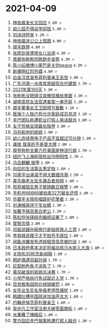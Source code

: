 # 2021-04-09

1. [林依晨发长文回应](https://s.weibo.com/weibo?q=%E6%9E%97%E4%BE%9D%E6%99%A8%E5%8F%91%E9%95%BF%E6%96%87%E5%9B%9E%E5%BA%94&Refer=top) `5.6M 🔥`
1. [幼儿园不得设学前班](https://s.weibo.com/weibo?q=%23%E5%B9%BC%E5%84%BF%E5%9B%AD%E4%B8%8D%E5%BE%97%E8%AE%BE%E5%AD%A6%E5%89%8D%E7%8F%AD%23&Refer=top) `5.4M 🔥`
1. [刘诗诗短发](https://s.weibo.com/weibo?q=%E5%88%98%E8%AF%97%E8%AF%97%E7%9F%AD%E5%8F%91&Refer=top) `5.2M 🔥`
1. [林依晨送公公上班图](https://s.weibo.com/weibo?q=%E6%9E%97%E4%BE%9D%E6%99%A8%E9%80%81%E5%85%AC%E5%85%AC%E4%B8%8A%E7%8F%AD%E5%9B%BE&Refer=top) `4.9M 🔥`
1. [顺丰跌停](https://s.weibo.com/weibo?q=%E9%A1%BA%E4%B8%B0%E8%B7%8C%E5%81%9C&Refer=top) `4.8M 🔥`
1. [张雨剑吴倩带女儿出游](https://s.weibo.com/weibo?q=%E5%BC%A0%E9%9B%A8%E5%89%91%E5%90%B4%E5%80%A9%E5%B8%A6%E5%A5%B3%E5%84%BF%E5%87%BA%E6%B8%B8&Refer=top) `4.3M 🔥`
1. [景甜张彬彬同款跑步姿势](https://s.weibo.com/weibo?q=%23%E6%99%AF%E7%94%9C%E5%BC%A0%E5%BD%AC%E5%BD%AC%E5%90%8C%E6%AC%BE%E8%B7%91%E6%AD%A5%E5%A7%BF%E5%8A%BF%23&Refer=top) `4.3M 🔥`
1. [陈小纭微博小尾巴是关你peace](https://s.weibo.com/weibo?q=%E9%99%88%E5%B0%8F%E7%BA%AD%E5%BE%AE%E5%8D%9A%E5%B0%8F%E5%B0%BE%E5%B7%B4%E6%98%AF%E5%85%B3%E4%BD%A0peace&Refer=top) `4.2M 🔥`
1. [新疆网红怼外媒](https://s.weibo.com/weibo?q=%23%E6%96%B0%E7%96%86%E7%BD%91%E7%BA%A2%E6%80%BC%E5%A4%96%E5%AA%92%23&Refer=top) `4.0M 🔥`
1. [白金汉宫宣布菲利普亲王去世](https://s.weibo.com/weibo?q=%23%E7%99%BD%E9%87%91%E6%B1%89%E5%AE%AB%E5%AE%A3%E5%B8%83%E8%8F%B2%E5%88%A9%E6%99%AE%E4%BA%B2%E7%8E%8B%E5%8E%BB%E4%B8%96%23&Refer=top) `3.9M 🔥`
1. [广东河源一水库库底疑现古代建筑](https://s.weibo.com/weibo?q=%E5%B9%BF%E4%B8%9C%E6%B2%B3%E6%BA%90%E4%B8%80%E6%B0%B4%E5%BA%93%E5%BA%93%E5%BA%95%E7%96%91%E7%8E%B0%E5%8F%A4%E4%BB%A3%E5%BB%BA%E7%AD%91&Refer=top) `3.7M 🔥`
1. [2021年第100天](https://s.weibo.com/weibo?q=%232021%E5%B9%B4%E7%AC%AC100%E5%A4%A9%23&Refer=top) `3.3M 🔥`
1. [张彬彬没把钟汉良微信推给景甜](https://s.weibo.com/weibo?q=%23%E5%BC%A0%E5%BD%AC%E5%BD%AC%E6%B2%A1%E6%8A%8A%E9%92%9F%E6%B1%89%E8%89%AF%E5%BE%AE%E4%BF%A1%E6%8E%A8%E7%BB%99%E6%99%AF%E7%94%9C%23&Refer=top) `3.3M 🔥`
1. [湖南高院女法官遇害案一审开庭](https://s.weibo.com/weibo?q=%23%E6%B9%96%E5%8D%97%E9%AB%98%E9%99%A2%E5%A5%B3%E6%B3%95%E5%AE%98%E9%81%87%E5%AE%B3%E6%A1%88%E4%B8%80%E5%AE%A1%E5%BC%80%E5%BA%AD%23&Refer=top) `3.2M 🔥`
1. [顺丰董事长王卫因预亏致歉](https://s.weibo.com/weibo?q=%E9%A1%BA%E4%B8%B0%E8%91%A3%E4%BA%8B%E9%95%BF%E7%8E%8B%E5%8D%AB%E5%9B%A0%E9%A2%84%E4%BA%8F%E8%87%B4%E6%AD%89&Refer=top) `3.1M 🔥`
1. [医保个人账户将允许家庭成员共济](https://s.weibo.com/weibo?q=%23%E5%8C%BB%E4%BF%9D%E4%B8%AA%E4%BA%BA%E8%B4%A6%E6%88%B7%E5%B0%86%E5%85%81%E8%AE%B8%E5%AE%B6%E5%BA%AD%E6%88%90%E5%91%98%E5%85%B1%E6%B5%8E%23&Refer=top) `3.1M 🔥`
1. [辛巴团队称遭职业打假人电话敲诈](https://s.weibo.com/weibo?q=%23%E8%BE%9B%E5%B7%B4%E5%9B%A2%E9%98%9F%E7%A7%B0%E9%81%AD%E8%81%8C%E4%B8%9A%E6%89%93%E5%81%87%E4%BA%BA%E7%94%B5%E8%AF%9D%E6%95%B2%E8%AF%88%23&Refer=top) `3.0M 🔥`
1. [女子剪掉全球最长指甲](https://s.weibo.com/weibo?q=%23%E5%A5%B3%E5%AD%90%E5%89%AA%E6%8E%89%E5%85%A8%E7%90%83%E6%9C%80%E9%95%BF%E6%8C%87%E7%94%B2%23&Refer=top) `3.0M 🔥`
1. [冯巩和他的姐姐](https://s.weibo.com/weibo?q=%E5%86%AF%E5%B7%A9%E5%92%8C%E4%BB%96%E7%9A%84%E5%A7%90%E5%A7%90&Refer=top) `2.9M 🔥`
1. [幼儿连续用电子产品不宜超过15分钟](https://s.weibo.com/weibo?q=%23%E5%B9%BC%E5%84%BF%E8%BF%9E%E7%BB%AD%E7%94%A8%E7%94%B5%E5%AD%90%E4%BA%A7%E5%93%81%E4%B8%8D%E5%AE%9C%E8%B6%85%E8%BF%8715%E5%88%86%E9%92%9F%23&Refer=top) `2.8M 🔥`
1. [龚俊 我真的不是耍大牌](https://s.weibo.com/weibo?q=%E9%BE%9A%E4%BF%8A%20%E6%88%91%E7%9C%9F%E7%9A%84%E4%B8%8D%E6%98%AF%E8%80%8D%E5%A4%A7%E7%89%8C&Refer=top) `2.8M 🔥`
1. [拜登称枪支暴力在美国是种流行病](https://s.weibo.com/weibo?q=%23%E6%8B%9C%E7%99%BB%E7%A7%B0%E6%9E%AA%E6%94%AF%E6%9A%B4%E5%8A%9B%E5%9C%A8%E7%BE%8E%E5%9B%BD%E6%98%AF%E7%A7%8D%E6%B5%81%E8%A1%8C%E7%97%85%23&Refer=top) `2.7M 🔥`
1. [纽约飞上海航班检出10例阳性](https://s.weibo.com/weibo?q=%23%E7%BA%BD%E7%BA%A6%E9%A3%9E%E4%B8%8A%E6%B5%B7%E8%88%AA%E7%8F%AD%E6%A3%80%E5%87%BA10%E4%BE%8B%E9%98%B3%E6%80%A7%23&Refer=top) `2.7M 🔥`
1. [乌合麒麟 披甲](https://s.weibo.com/weibo?q=%E4%B9%8C%E5%90%88%E9%BA%92%E9%BA%9F%20%E6%8A%AB%E7%94%B2&Refer=top) `2.6M 🔥`
1. [向往的生活第五季定档](https://s.weibo.com/weibo?q=%23%E5%90%91%E5%BE%80%E7%9A%84%E7%94%9F%E6%B4%BB%E7%AC%AC%E4%BA%94%E5%AD%A3%E5%AE%9A%E6%A1%A3%23&Refer=top) `2.6M 🔥`
1. [10家平台承诺不用大数据杀熟](https://s.weibo.com/weibo?q=%2310%E5%AE%B6%E5%B9%B3%E5%8F%B0%E6%89%BF%E8%AF%BA%E4%B8%8D%E7%94%A8%E5%A4%A7%E6%95%B0%E6%8D%AE%E6%9D%80%E7%86%9F%23&Refer=top) `2.5M 🔥`
1. [美华裔老太反杀袭击者视频](https://s.weibo.com/weibo?q=%23%E7%BE%8E%E5%8D%8E%E8%A3%94%E8%80%81%E5%A4%AA%E5%8F%8D%E6%9D%80%E8%A2%AD%E5%87%BB%E8%80%85%E8%A7%86%E9%A2%91%23&Refer=top) `2.4M 🔥`
1. [邢菲被陌生男子尾随数日报警](https://s.weibo.com/weibo?q=%23%E9%82%A2%E8%8F%B2%E8%A2%AB%E9%99%8C%E7%94%9F%E7%94%B7%E5%AD%90%E5%B0%BE%E9%9A%8F%E6%95%B0%E6%97%A5%E6%8A%A5%E8%AD%A6%23&Refer=top) `2.4M 🔥`
1. [手机号66666被拍卖32万替友还债](https://s.weibo.com/weibo?q=%23%E6%89%8B%E6%9C%BA%E5%8F%B766666%E8%A2%AB%E6%8B%8D%E5%8D%9632%E4%B8%87%E6%9B%BF%E5%8F%8B%E8%BF%98%E5%80%BA%23&Refer=top) `2.4M 🔥`
1. [华晨宇关晓彤唱跳护花使者](https://s.weibo.com/weibo?q=%23%E5%8D%8E%E6%99%A8%E5%AE%87%E5%85%B3%E6%99%93%E5%BD%A4%E5%94%B1%E8%B7%B3%E6%8A%A4%E8%8A%B1%E4%BD%BF%E8%80%85%23&Refer=top) `2.3M 🔥`
1. [刘涛喊易烊千玺女婿](https://s.weibo.com/weibo?q=%23%E5%88%98%E6%B6%9B%E5%96%8A%E6%98%93%E7%83%8A%E5%8D%83%E7%8E%BA%E5%A5%B3%E5%A9%BF%23&Refer=top) `2.3M 🔥`
1. [张馨予隔空表白老公](https://s.weibo.com/weibo?q=%23%E5%BC%A0%E9%A6%A8%E4%BA%88%E9%9A%94%E7%A9%BA%E8%A1%A8%E7%99%BD%E8%80%81%E5%85%AC%23&Refer=top) `2.2M 🔥`
1. [陈松伶张铎结完婚把证撕了](https://s.weibo.com/weibo?q=%23%E9%99%88%E6%9D%BE%E4%BC%B6%E5%BC%A0%E9%93%8E%E7%BB%93%E5%AE%8C%E5%A9%9A%E6%8A%8A%E8%AF%81%E6%92%95%E4%BA%86%23&Refer=top) `2.0M 🔥`
1. [曾黎恋情](https://s.weibo.com/weibo?q=%E6%9B%BE%E9%BB%8E%E6%81%8B%E6%83%85&Refer=top) `2.0M 🔥`
1. [邓超说跟孙俪旅行是锻炼铁人三项](https://s.weibo.com/weibo?q=%E9%82%93%E8%B6%85%E8%AF%B4%E8%B7%9F%E5%AD%99%E4%BF%AA%E6%97%85%E8%A1%8C%E6%98%AF%E9%94%BB%E7%82%BC%E9%93%81%E4%BA%BA%E4%B8%89%E9%A1%B9&Refer=top) `2.0M 🔥`
1. [李易峰说傻子才不拍号手就位](https://s.weibo.com/weibo?q=%23%E6%9D%8E%E6%98%93%E5%B3%B0%E8%AF%B4%E5%82%BB%E5%AD%90%E6%89%8D%E4%B8%8D%E6%8B%8D%E5%8F%B7%E6%89%8B%E5%B0%B1%E4%BD%8D%23&Refer=top) `2.0M 🔥`
1. [闲鱼涉嫌发布违规租赁信息被约谈](https://s.weibo.com/weibo?q=%23%E9%97%B2%E9%B1%BC%E6%B6%89%E5%AB%8C%E5%8F%91%E5%B8%83%E8%BF%9D%E8%A7%84%E7%A7%9F%E8%B5%81%E4%BF%A1%E6%81%AF%E8%A2%AB%E7%BA%A6%E8%B0%88%23&Refer=top) `2.0M 🔥`
1. [日本政府基本决定将福岛核污水排入大海](https://s.weibo.com/weibo?q=%23%E6%97%A5%E6%9C%AC%E6%94%BF%E5%BA%9C%E5%9F%BA%E6%9C%AC%E5%86%B3%E5%AE%9A%E5%B0%86%E7%A6%8F%E5%B2%9B%E6%A0%B8%E6%B1%A1%E6%B0%B4%E6%8E%92%E5%85%A5%E5%A4%A7%E6%B5%B7%23&Refer=top) `1.8M 🔥`
1. [关晓彤30秒念新闻稿](https://s.weibo.com/weibo?q=%23%E5%85%B3%E6%99%93%E5%BD%A430%E7%A7%92%E5%BF%B5%E6%96%B0%E9%97%BB%E7%A8%BF%23&Refer=top) `1.8M 🔥`
1. [桐庐偶遇邓超孙俪](https://s.weibo.com/weibo?q=%23%E6%A1%90%E5%BA%90%E5%81%B6%E9%81%87%E9%82%93%E8%B6%85%E5%AD%99%E4%BF%AA%23&Refer=top) `1.7M 🔥`
1. [巨型粉色兔子消失了](https://s.weibo.com/weibo?q=%23%E5%B7%A8%E5%9E%8B%E7%B2%89%E8%89%B2%E5%85%94%E5%AD%90%E6%B6%88%E5%A4%B1%E4%BA%86%23&Refer=top) `1.7M 🔥`
1. [乘风破浪的姐姐总决赛](https://s.weibo.com/weibo?q=%E4%B9%98%E9%A3%8E%E7%A0%B4%E6%B5%AA%E7%9A%84%E5%A7%90%E5%A7%90%E6%80%BB%E5%86%B3%E8%B5%9B&Refer=top) `1.7M 🔥`
1. [小学严格执行免试就近入学](https://s.weibo.com/weibo?q=%23%E5%B0%8F%E5%AD%A6%E4%B8%A5%E6%A0%BC%E6%89%A7%E8%A1%8C%E5%85%8D%E8%AF%95%E5%B0%B1%E8%BF%91%E5%85%A5%E5%AD%A6%23&Refer=top) `1.7M 🔥`
1. [百世极兔因低价倾销被罚](https://s.weibo.com/weibo?q=%E7%99%BE%E4%B8%96%E6%9E%81%E5%85%94%E5%9B%A0%E4%BD%8E%E4%BB%B7%E5%80%BE%E9%94%80%E8%A2%AB%E7%BD%9A&Refer=top) `1.6M 🔥`
1. [女毕业生实名举报老师性骚扰](https://s.weibo.com/weibo?q=%23%E5%A5%B3%E6%AF%95%E4%B8%9A%E7%94%9F%E5%AE%9E%E5%90%8D%E4%B8%BE%E6%8A%A5%E8%80%81%E5%B8%88%E6%80%A7%E9%AA%9A%E6%89%B0%23&Refer=top) `1.6M 🔥`
1. [韩媒吐槽中国球迷加油声太大](https://s.weibo.com/weibo?q=%23%E9%9F%A9%E5%AA%92%E5%90%90%E6%A7%BD%E4%B8%AD%E5%9B%BD%E7%90%83%E8%BF%B7%E5%8A%A0%E6%B2%B9%E5%A3%B0%E5%A4%AA%E5%A4%A7%23&Refer=top) `1.6M 🔥`
1. [约翰逊悼念菲利普亲王](https://s.weibo.com/weibo?q=%E7%BA%A6%E7%BF%B0%E9%80%8A%E6%82%BC%E5%BF%B5%E8%8F%B2%E5%88%A9%E6%99%AE%E4%BA%B2%E7%8E%8B&Refer=top) `1.6M 🔥`
1. [吴亦凡工作室注册大碗宽面商标](https://s.weibo.com/weibo?q=%23%E5%90%B4%E4%BA%A6%E5%87%A1%E5%B7%A5%E4%BD%9C%E5%AE%A4%E6%B3%A8%E5%86%8C%E5%A4%A7%E7%A2%97%E5%AE%BD%E9%9D%A2%E5%95%86%E6%A0%87%23&Refer=top) `1.4M 🔥`
1. [水果蘸了辣椒后](https://s.weibo.com/weibo?q=%23%E6%B0%B4%E6%9E%9C%E8%98%B8%E4%BA%86%E8%BE%A3%E6%A4%92%E5%90%8E%23&Refer=top) `1.4M 🔥`
1. [警方回应辛巴报案称遭打假人敲诈](https://s.weibo.com/weibo?q=%E8%AD%A6%E6%96%B9%E5%9B%9E%E5%BA%94%E8%BE%9B%E5%B7%B4%E6%8A%A5%E6%A1%88%E7%A7%B0%E9%81%AD%E6%89%93%E5%81%87%E4%BA%BA%E6%95%B2%E8%AF%88&Refer=top) `1.3M 🔥`
